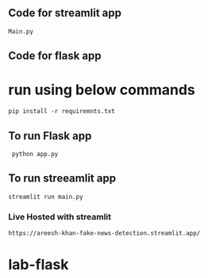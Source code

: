 ## Code for streamlit app
```
Main.py
```
## Code for flask app

# run using below commands
```
pip install -r requiremnts.txt
```
## To run Flask app
```
 python app.py
```
## To run streeamlit app
```
streamlit run main.py
```
### Live Hosted with streamlit
```
https://areesh-khan-fake-news-detection.streamlit.app/
```


# lab-flask

<!-- ![image](https://user-images.githubusercontent.com/115451707/196919992-edcfea8b-e3f6-4f35-9398-43be66b5622d.png) -->

